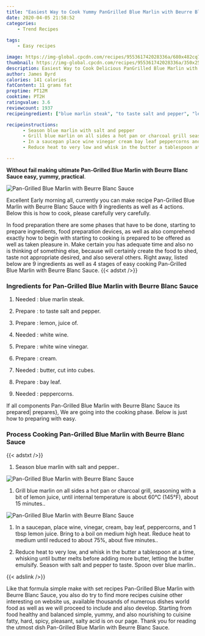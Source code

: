 ```yaml
---
title: "Easiest Way to Cook Yummy PanGrilled Blue Marlin with Beurre Blanc Sauce"
date: 2020-04-05 21:58:52
categories:
    - Trend Recipes
    
tags:
    - Easy recipes

image: https://img-global.cpcdn.com/recipes/955361742028336a/680x482cq70/pan-grilled-blue-marlin-with-beurre-blanc-sauce-recipe-main-photo.jpg
thumbnail: https://img-global.cpcdn.com/recipes/955361742028336a/350x250cq70/pan-grilled-blue-marlin-with-beurre-blanc-sauce-recipe-main-photo.jpg
description: Easiest Way to Cook Delicious PanGrilled Blue Marlin with Beurre Blanc Sauce with 9 ingredients and 4 stages of easy cooking.
author: James Byrd
calories: 141 calories
fatContent: 11 grams fat
preptime: PT12M
cooktime: PT2H
ratingvalue: 3.6
reviewcount: 1937
recipeingredient: ["blue marlin steak", "to taste salt and pepper", "lemon juice of", "white wine", "white wine vinegar", "cream", "butter cut into cubes", "bay leaf", "peppercorns"]

recipeinstructions: 
      - Season blue marlin with salt and pepper 
      - Grill blue marlin on all sides a hot pan or charcoal grill seasoning with a bit of lemon juice until internal temperature is about 60C 145F about 15 minutes 
      - In a saucepan place wine vinegar cream bay leaf peppercorns and 1 tbsp lemon juice Bring to a boil on medium high heat Reduce heat to medium until reduced to about 75 about five minutes 
      - Reduce heat to very low and whisk in the butter a tablespoon at a time whisking until butter melts before adding more butter letting the butter emulsify Season with salt and pepper to taste Spoon over blue marlin

---
```




**Without fail making ultimate Pan-Grilled Blue Marlin with Beurre Blanc Sauce easy, yummy, practical**. 


![Pan-Grilled Blue Marlin with Beurre Blanc Sauce](https://img-global.cpcdn.com/recipes/955361742028336a/680x482cq70/pan-grilled-blue-marlin-with-beurre-blanc-sauce-recipe-main-photo.jpg "Pan-Grilled Blue Marlin with Beurre Blanc Sauce")




Excellent Early morning all, currently you can make recipe Pan-Grilled Blue Marlin with Beurre Blanc Sauce with 9 ingredients as well as 4 actions. Below this is how to cook, please carefully very carefully.

In food preparation there are some phases that have to be done, starting to prepare ingredients, food preparation devices, as well as also comprehend exactly how to begin with starting to cooking is prepared to be offered as well as taken pleasure in. Make certain you has adequate time and also no is thinking of something else, because will certainly create the food to shed, taste not appropriate desired, and also several others. Right away, listed below are 9 ingredients as well as 4 stages of easy cooking Pan-Grilled Blue Marlin with Beurre Blanc Sauce.
{{< adstxt />}}

### Ingredients for Pan-Grilled Blue Marlin with Beurre Blanc Sauce


1. Needed  : blue marlin steak.

1. Prepare  : to taste salt and pepper.

1. Prepare  : lemon, juice of.

1. Needed  : white wine.

1. Prepare  : white wine vinegar.

1. Prepare  : cream.

1. Needed  : butter, cut into cubes.

1. Prepare  : bay leaf.

1. Needed  : peppercorns.



If all components Pan-Grilled Blue Marlin with Beurre Blanc Sauce its prepared| prepares}, We are going into the cooking phase. Below is just how to preparing with easy.

### Process Cooking Pan-Grilled Blue Marlin with Beurre Blanc Sauce

{{< adstxt />}}


1. Season blue marlin with salt and pepper..



![Pan-Grilled Blue Marlin with Beurre Blanc Sauce](https://img-global.cpcdn.com/steps/457c0c8360e87326/160x128cq70/pan-grilled-blue-marlin-with-beurre-blanc-sauce-recipe-step-1-photo.jpg" "Pan-Grilled Blue Marlin with Beurre Blanc Sauce")



1. Grill blue marlin on all sides a hot pan or charcoal grill, seasoning with a bit of lemon juice, until internal temperature is about 60°C (145°F), about 15 minutes..



![Pan-Grilled Blue Marlin with Beurre Blanc Sauce](https://img-global.cpcdn.com/steps/a14721a614e20bec/160x128cq70/pan-grilled-blue-marlin-with-beurre-blanc-sauce-recipe-step-2-photo.jpg" "Pan-Grilled Blue Marlin with Beurre Blanc Sauce")



1. In a saucepan, place wine, vinegar, cream, bay leaf, peppercorns, and 1 tbsp lemon juice. Bring to a boil on medium high heat. Reduce heat to medium until reduced to about 75%, about five minutes..



1. Reduce heat to very low, and whisk in the butter a tablespoon at a time, whisking until butter melts before adding more butter, letting the butter emulsify. Season with salt and pepper to taste. Spoon over blue marlin..





{{< adslink />}}

Like that formula simple make with set recipes Pan-Grilled Blue Marlin with Beurre Blanc Sauce, you also do try to find more recipes cuisine other interesting on website us, available thousands of numerous dishes world food as well as we will proceed to include and also develop. Starting from food healthy and balanced simple, yummy, and also nourishing to cuisine fatty, hard, spicy, pleasant, salty acid is on our page. Thank you for reading the utmost dish Pan-Grilled Blue Marlin with Beurre Blanc Sauce.
